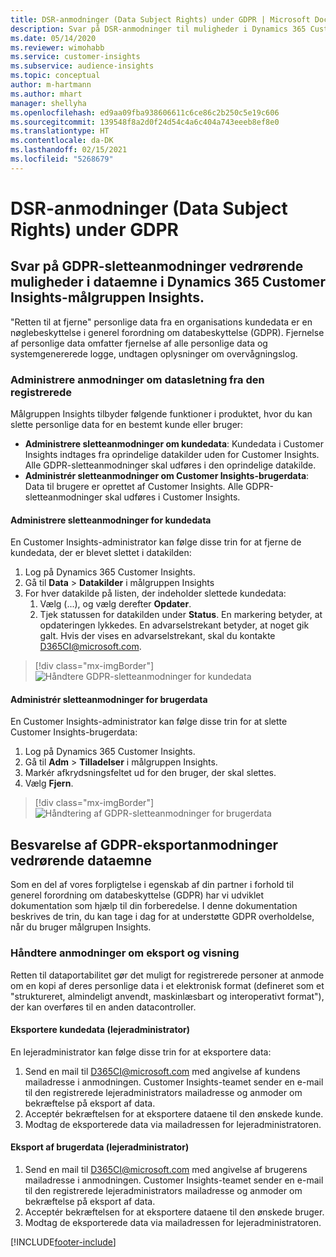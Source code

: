 ```yaml
---
title: DSR-anmodninger (Data Subject Rights) under GDPR | Microsoft Docs
description: Svar på DSR-anmodninger til muligheder i Dynamics 365 Customer Insights-målgruppen Insights.
ms.date: 05/14/2020
ms.reviewer: wimohabb
ms.service: customer-insights
ms.subservice: audience-insights
ms.topic: conceptual
author: m-hartmann
ms.author: mhart
manager: shellyha
ms.openlocfilehash: ed9aa09fba938606611c6ce86c2b250c5e19c606
ms.sourcegitcommit: 139548f8a2d0f24d54c4a6c404a743eeeb8ef8e0
ms.translationtype: HT
ms.contentlocale: da-DK
ms.lasthandoff: 02/15/2021
ms.locfileid: "5268679"
---
```

# <a name="data-subject-rights-dsr-requests-under-gdpr"></a>DSR-anmodninger (Data Subject Rights) under GDPR

## <a name="responding-to-gdpr-data-subject-delete-requests-for-dynamics-365-customer-insights-audience-insights-capability"></a>Svar på GDPR-sletteanmodninger vedrørende muligheder i dataemne i Dynamics 365 Customer Insights-målgruppen Insights.

"Retten til at fjerne" personlige data fra en organisations kundedata er en nøglebeskyttelse i generel forordning om databeskyttelse (GDPR). Fjernelse af personlige data omfatter fjernelse af alle personlige data og systemgenererede logge, undtagen oplysninger om overvågningslog.

### <a name="manage-data-subject-delete-requests"></a>Administrere anmodninger om datasletning fra den registrerede

Målgruppen Insights tilbyder følgende funktioner i produktet, hvor du kan slette personlige data for en bestemt kunde eller bruger:

- **Administrere sletteanmodninger om kundedata**: Kundedata i Customer Insights indtages fra oprindelige datakilder uden for Customer Insights. Alle GDPR-sletteanmodninger skal udføres i den oprindelige datakilde.
- **Administrér sletteanmodninger om Customer Insights-brugerdata**: Data til brugere er oprettet af Customer Insights. Alle GDPR-sletteanmodninger skal udføres i Customer Insights.

#### <a name="manage-delete-requests-for-customer-data"></a>Administrere sletteanmodninger for kundedata

En Customer Insights-administrator kan følge disse trin for at fjerne de kundedata, der er blevet slettet i datakilden:

1. Log på Dynamics 365 Customer Insights.
2. Gå til **Data** > **Datakilder** i målgruppen Insights
3. For hver datakilde på listen, der indeholder slettede kundedata:
   1. Vælg (...), og vælg derefter **Opdater**.
   2. Tjek statussen for datakilden under **Status**. En markering betyder, at opdateringen lykkedes. En advarselstrekant betyder, at noget gik galt. Hvis der vises en advarselstrekant, skal du kontakte D365CI@microsoft.com.

> [!div class="mx-imgBorder"]
> ![Håndtere GDPR-sletteanmodninger for kundedata](media/gdpr-data-sources.png "Håndtere GDPR-sletteanmodninger for kundedata")

#### <a name="manage-delete-requests-for-user-data"></a>Administrér sletteanmodninger for brugerdata

En Customer Insights-administrator kan følge disse trin for at slette Customer Insights-brugerdata:

1. Log på Dynamics 365 Customer Insights.
2. Gå til **Adm** > **Tilladelser** i målgruppen Insights.
3. Markér afkrydsningsfeltet ud for den bruger, der skal slettes.
4. Vælg **Fjern**.

> [!div class="mx-imgBorder"]
> ![Håndtering af GDPR-sletteanmodninger for brugerdata](media/gdpr-permissions.png "Håndtering af GDPR-sletteanmodninger for brugerdata")

## <a name="responding-to-gdpr-data-subject-export-requests"></a>Besvarelse af GDPR-eksportanmodninger vedrørende dataemne

Som en del af vores forpligtelse i egenskab af din partner i forhold til generel forordning om databeskyttelse (GDPR) har vi udviklet dokumentation som hjælp til din forberedelse. I denne dokumentation beskrives de trin, du kan tage i dag for at understøtte GDPR overholdelse, når du bruger målgrupen Insights.

### <a name="manage-export-and-view-requests"></a>Håndtere anmodninger om eksport og visning

Retten til dataportabilitet gør det muligt for registrerede personer at anmode om en kopi af deres personlige data i et elektronisk format (defineret som et "struktureret, almindeligt anvendt, maskinlæsbart og interoperativt format"), der kan overføres til en anden datacontroller.

#### <a name="export-customer-data-tenant-admin"></a>Eksportere kundedata (lejeradministrator)

En lejeradministrator kan følge disse trin for at eksportere data:

1. Send en mail til D365CI@microsoft.com med angivelse af kundens mailadresse i anmodningen. Customer Insights-teamet sender en e-mail til den registrerede lejeradministrators mailadresse og anmoder om bekræftelse på eksport af data.
2. Acceptér bekræftelsen for at eksportere dataene til den ønskede kunde.
3. Modtag de eksporterede data via mailadressen for lejeradministratoren.

#### <a name="export-user-data-tenant-admin"></a>Eksport af brugerdata (lejeradministrator)

1. Send en mail til D365CI@microsoft.com med angivelse af brugerens mailadresse i anmodningen. Customer Insights-teamet sender en e-mail til den registrerede lejeradministrators mailadresse og anmoder om bekræftelse på eksport af data.
2. Acceptér bekræftelsen for at eksportere dataene til den ønskede bruger.
3. Modtag de eksporterede data via mailadressen for lejeradministratoren.


[!INCLUDE[footer-include](../includes/footer-banner.md)]